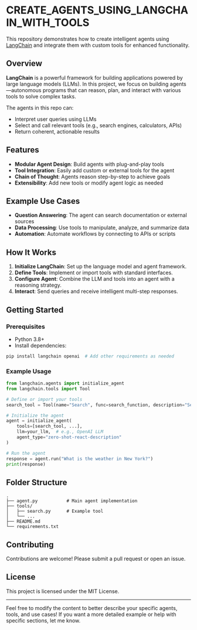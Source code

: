 # CREATE_AGENTS_USING_LANGCHAIN_WITH_TOOLS

This repository demonstrates how to create intelligent agents using [LangChain](https://github.com/hwchase17/langchain) and integrate them with custom tools for enhanced functionality.

## Overview

**LangChain** is a powerful framework for building applications powered by large language models (LLMs). In this project, we focus on building agents—autonomous programs that can reason, plan, and interact with various tools to solve complex tasks.

The agents in this repo can:
- Interpret user queries using LLMs
- Select and call relevant tools (e.g., search engines, calculators, APIs)
- Return coherent, actionable results

## Features

- **Modular Agent Design**: Build agents with plug-and-play tools
- **Tool Integration**: Easily add custom or external tools for the agent
- **Chain of Thought**: Agents reason step-by-step to achieve goals
- **Extensibility**: Add new tools or modify agent logic as needed

## Example Use Cases

- **Question Answering**: The agent can search documentation or external sources
- **Data Processing**: Use tools to manipulate, analyze, and summarize data
- **Automation**: Automate workflows by connecting to APIs or scripts

## How It Works

1. **Initialize LangChain**: Set up the language model and agent framework.
2. **Define Tools**: Implement or import tools with standard interfaces.
3. **Configure Agent**: Combine the LLM and tools into an agent with a reasoning strategy.
4. **Interact**: Send queries and receive intelligent multi-step responses.

## Getting Started

### Prerequisites

- Python 3.8+
- Install dependencies:

```bash
pip install langchain openai  # Add other requirements as needed
```

### Example Usage

```python
from langchain.agents import initialize_agent
from langchain.tools import Tool

# Define or import your tools
search_tool = Tool(name="Search", func=search_function, description="Search the web")

# Initialize the agent
agent = initialize_agent(
    tools=[search_tool, ...],
    llm=your_llm,  # e.g., OpenAI LLM
    agent_type="zero-shot-react-description"
)

# Run the agent
response = agent.run("What is the weather in New York?")
print(response)
```

## Folder Structure

```
.
├── agent.py           # Main agent implementation
├── tools/
│   ├── search.py      # Example tool
│   └── ...
├── README.md
└── requirements.txt
```

## Contributing

Contributions are welcome! Please submit a pull request or open an issue.

## License

This project is licensed under the MIT License.

---

Feel free to modify the content to better describe your specific agents, tools, and use cases! If you want a more detailed example or help with specific sections, let me know.

